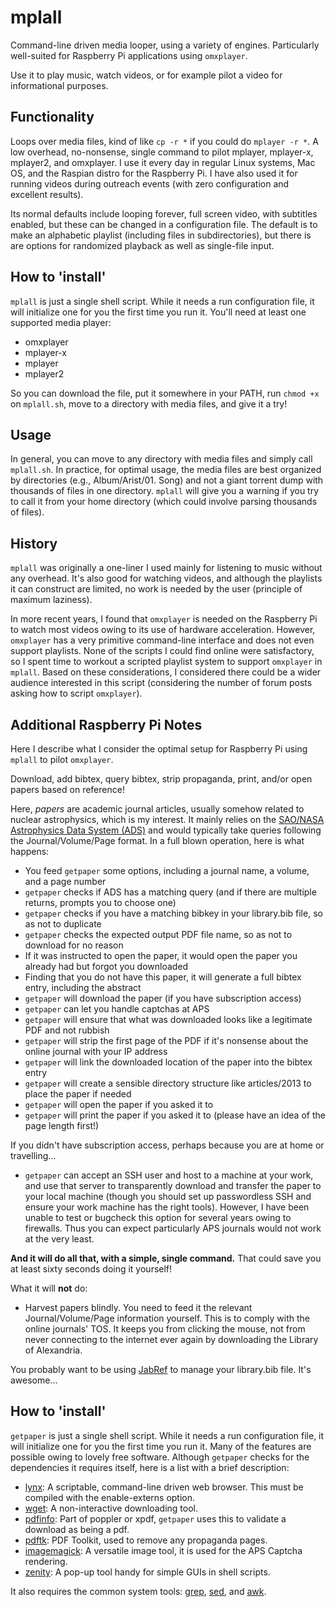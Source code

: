 # mplall

Command-line driven media looper, using a variety of engines.  Particularly well-suited for Raspberry Pi applications using `omxplayer`.

Use it to play music, watch videos, or for example pilot a video for informational purposes.

## Functionality

Loops over media files, kind of like `cp -r *` if you could do `mplayer -r *`.  A low overhead, no-nonsense, single command to pilot mplayer, mplayer-x, mplayer2, and omxplayer.  I use it every day in regular Linux systems, Mac OS, and the Raspian distro for the Raspberry Pi.  I have also used it for running videos during outreach events (with zero configuration and excellent results).

Its normal defaults include looping forever, full screen video, with subtitles enabled, but these can be changed in a configuration file.  The default is to make an alphabetic playlist (including files in subdirectories), but there is are options for randomized playback as well as single-file input.

## How to 'install'

`mplall` is just a single shell script.  While it needs a run configuration file, it will initialize one for you the first time you run it.  You'll need at least one supported media player:
* omxplayer
* mplayer-x
* mplayer
* mplayer2

So you can download the file, put it somewhere in your PATH, run `chmod +x` on `mplall.sh`, move to a directory with media files, and give it a try!


## Usage

In general, you can move to any directory with media files and simply call `mplall.sh`.  In practice, for optimal usage, the media files are best organized by directories (e.g., Album/Arist/01. Song) and not a giant torrent dump with thousands of files in one directory.  `mplall` will give you a warning if you try to call it from your home directory (which could involve parsing thousands of files).  

## History

`mplall` was originally a one-liner I used mainly for listening to music without any overhead.  It's also good for watching videos, and although the playlists it can construct are limited, no work is needed by the user (principle of maximum laziness).  

In more recent years, I found that `omxplayer` is needed on the Raspberry Pi to watch most videos owing to its use of hardware acceleration.  However, `omxplayer` has a very primitive command-line interface and does not even support playlists.  None of the scripts I could find online were satisfactory, so I spent time to workout a scripted playlist system to support `omxplayer` in `mplall`.  Based on these considerations, I considered there could be a wider audience interested in this script (considering the number of forum posts asking how to script `omxplayer`).

## Additional Raspberry Pi Notes

Here I describe what I consider the optimal setup for Raspberry Pi using `mplall` to pilot `omxplayer`.


Download, add bibtex, query bibtex, strip propaganda, print, and/or open papers based on reference!

Here, _papers_ are academic journal articles, usually somehow related to nuclear astrophysics, which is my interest.  It mainly relies on the [SAO/NASA Astrophysics Data System (ADS)](http://adsabs.harvard.edu/) and would typically take queries following the Journal/Volume/Page format.  In a full blown operation, here is what happens: 
* You feed `getpaper` some options, including a journal name, a volume, and a page number
* `getpaper` checks if ADS has a matching query (and if there are multiple returns, prompts you to choose one)
* `getpaper` checks if you have a matching bibkey in your library.bib file, so as not to duplicate
* `getpaper` checks the expected output PDF file name, so as not to download for no reason
* If it was instructed to open the paper, it would open the paper you already had but forgot you downloaded
* Finding that you do not have this paper, it will generate a full bibtex entry, including the abstract
* `getpaper` will download the paper (if you have subscription access)
* `getpaper` can let you handle captchas at APS
* `getpaper` will ensure that what was downloaded looks like a legitimate PDF and not rubbish
* `getpaper` will strip the first page of the PDF if it's nonsense about the online journal with your IP address
* `getpaper` will link the downloaded location of the paper into the bibtex entry
* `getpaper` will create a sensible directory structure like articles/2013 to place the paper if needed
* `getpaper` will open the paper if you asked it to
* `getpaper` will print the paper if you asked it to (please have an idea of the page length first!)

If you didn't have subscription access, perhaps because you are at home or travelling...
* `getpaper` can accept an SSH user and host to a machine at your work, and use that server to transparently download and transfer the paper to your local machine (though you should set up passwordless SSH and ensure your work machine has the right tools).  However, I have been unable to test or bugcheck this option for several years owing to firewalls.  Thus you can expect particularly APS journals would not work at the very least.

**And it will do all that, with a simple, single command.**  That could save you at least sixty seconds doing it yourself!

What it will **not** do:
* Harvest papers blindly.  You need to feed it the relevant Journal/Volume/Page information yourself.  This is to comply with the online journals' TOS.  It keeps you from clicking the mouse, not from never connecting to the internet ever again by downloading the Library of Alexandria.

You probably want to be using [JabRef](http://jabref.sourceforge.net/) to manage your library.bib file.  It's awesome...

## How to 'install'

`getpaper` is just a single shell script.  While it needs a run configuration file, it will initialize one for you the first time you run it.  Many of the features are possible owing to lovely free software.  Although `getpaper` checks for the dependencies it requires itself, here is a list with a brief description:

* [lynx](https://lynx.browser.org/): A scriptable, command-line driven web browser.  This must be compiled with the enable-externs option.
* [wget](http://www.gnu.org/software/wget/): A non-interactive downloading tool.
* [pdfinfo](https://poppler.freedesktop.org/): Part of poppler or xpdf, `getpaper` uses this to validate a download as being a pdf.
* [pdftk](https://www.pdflabs.com/tools/pdftk-the-pdf-toolkit/): PDF Toolkit, used to remove any propaganda pages.
* [imagemagick](https://www.imagemagick.org): A versatile image tool, it is used for the APS Captcha rendering.
* [zenity](https://help.gnome.org/users/zenity/stable/): A pop-up tool handy for simple GUIs in shell scripts.

It also requires the common system tools: [grep](https://www.gnu.org/software/grep/), [sed](https://www.gnu.org/software/grep/), and [awk](https://www.gnu.org/software/gawk/).
